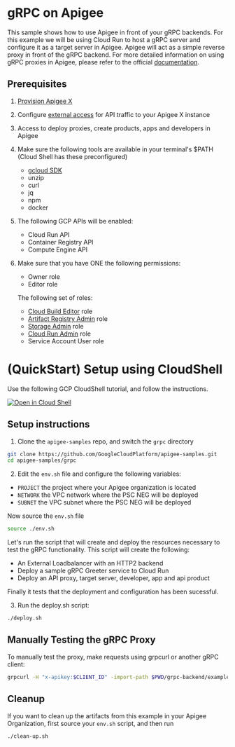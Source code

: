 # gRPC on Apigee
This sample shows how to use Apigee in front of your gRPC backends.
For this example we will be using Cloud Run to host a gRPC server and configure it as a target server in Apigee. Apigee will act as a simple reverse proxy in front of the gRPC backend. For more detailed information on using gRPC proxies in Apigee, please refer to the official [documentation](https://cloud.google.com/apigee/docs/api-platform/fundamentals/build-simple-api-proxy#creating-grpc-api-proxies).

## Prerequisites
1. [Provision Apigee X](https://cloud.google.com/apigee/docs/api-platform/get-started/provisioning-intro)
2. Configure [external access](https://cloud.google.com/apigee/docs/api-platform/get-started/configure-routing#external-access) for API traffic to your Apigee X instance
3. Access to deploy proxies, create products, apps and developers in Apigee
4. Make sure the following tools are available in your terminal's $PATH (Cloud Shell has these preconfigured)
    * [gcloud SDK](https://cloud.google.com/sdk/docs/install)
    * unzip
    * curl
    * jq
    * npm
    * docker

5. The following GCP APIs will be enabled:
    * Cloud Run API
    * Container Registry API
    * Compute Engine API

6. Make sure that you have ONE the following permissions:
    * Owner role
    * Editor role

    The following set of roles:

    * [Cloud Build Editor](https://cloud.google.com/build/docs/iam-roles-permissions) role
    * [Artifact Registry Admin](https://cloud.google.com/iam/docs/understanding-roles#artifactregistry.repoAdmin) role
    * [Storage Admin](https://cloud.google.com/storage/docs/access-control/iam-roles) role
    * [Cloud Run Admin](https://cloud.google.com/build/docs/deploying-builds/deploy-cloud-run#fully-managed) role
    * Service Account User role



# (QuickStart) Setup using CloudShell

Use the following GCP CloudShell tutorial, and follow the instructions.

[![Open in Cloud Shell](https://gstatic.com/cloudssh/images/open-btn.png)](https://ssh.cloud.google.com/cloudshell/open?cloudshell_git_repo=https://github.com/GoogleCloudPlatform/apigee-samples&cloudshell_git_branch=main&cloudshell_workspace=.&cloudshell_tutorial=grpc/docs/cloudshell-tutorial.md)

## Setup instructions
1. Clone the `apigee-samples` repo, and switch the `grpc` directory

```bash
git clone https://github.com/GoogleCloudPlatform/apigee-samples.git
cd apigee-samples/grpc
```

2. Edit the `env.sh` file and configure the following variables:

* `PROJECT` the project where your Apigee organization is located
* `NETWORK` the VPC network where the PSC NEG will be deployed
* `SUBNET` the VPC subnet where the PSC NEG will be deployed

Now source the `env.sh` file

```bash
source ./env.sh
```

Let's run the script that will create and deploy the resources necessary to test the gRPC functionality. This script will create the following:

* An External Loadbalancer with an HTTP2 backend
* Deploy a sample gRPC Greeter service to Cloud Run
* Deploy an API proxy, target server, developer, app and api product 

 Finally it tests that the deployment and configuration has been sucessful.

3. Run the deploy.sh script:

```sh
./deploy.sh
```

## Manually Testing the gRPC Proxy
To manually test the proxy, make requests using grpcurl or another gRPC client:

```sh
grpcurl -H "x-apikey:$CLIENT_ID" -import-path $PWD/grpc-backend/examples/protos -proto helloworld.proto -d '{"name\":"Guest"}' <YOUR_APIGEE_GRPC_HOSTNAME>:443 helloworld.Greeter/SayHello"
```

## Cleanup
If you want to clean up the artifacts from this example in your Apigee Organization, first source your `env.sh` script, and then run

```bash
./clean-up.sh
```